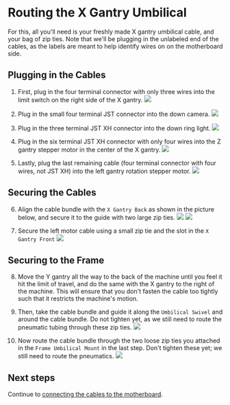 # Routing the X Gantry Umbilical

For this, all you'll need is your freshly made X gantry umbilical cable, and your bag of zip ties. Note that we'll be plugging in the unlabeled end of the cables, as the labels are meant to help identify wires on on the motherboard side.

## Plugging in the Cables

1. First, plug in the four terminal connector with only three wires into the limit switch on the right side of the X gantry.
  ![](images/IMG_0814.webp)

2. Plug in the small four terminal JST connector into the down camera.
  ![](images/IMG_0815.webp)

3. Plug in the three terminal JST XH connector into the down ring light.
  ![](images/IMG_0816.webp)

4. Plug in the six terminal JST XH connector with only four wires into the Z gantry stepper motor in the center of the X gantry.
  ![](images/IMG_0813.webp)

5. Lastly, plug the last remaining cable (four terminal connector with four wires, not JST XH) into the left gantry rotation stepper motor.
  ![](images/IMG_0812.webp)

## Securing the Cables

6. Align the cable bundle with the `X Gantry Back` as shown in the picture below, and secure it to the guide with two large zip ties.
  ![](images/IMG_0817.webp)
  ![](images/IMG_0818.webp)

7. Secure the left motor cable using a small zip tie and the slot in the `X Gantry Front`
  ![](images/PXL_20220205_013837319.webp)

## Securing to the Frame

8. Move the Y gantry all the way to the back of the machine until you feel it hit the limit of travel, and do the same with the X gantry to the right of the machine. This will ensure that you don't fasten the cable too tightly such that it restricts the machine's motion.

9. Then, take the cable bundle and guide it along the `Umbilical Swivel` and around the cable bundle. Do not tighten yet, as we still need to route the pneumatic tubing through these zip ties.
  ![](images/IMG_0819.webp)

10. Now route the cable bundle through the two loose zip ties you attached in the `Frame Umbilical Mount` in the last step. Don't tighten these yet; we still need to route the pneumatics.
  ![](images/IMG_0821.webp)

## Next steps

Continue to [connecting the cables to the motherboard](../connecting-to-mobo/index.md).
